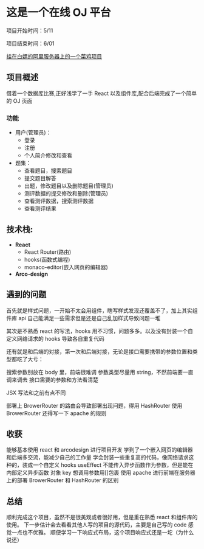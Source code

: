# 这是一个在线 OJ 平台

项目开始时间：5/11

项目结束时间：6/01

[挂在白嫖的阿里服务器上的一个菜鸡项目](http://47.108.221.20/)

## 项目概述

借着一个数据库比赛,正好浅学了一手 React 以及组件库,配合后端完成了一个简单的 OJ 页面

### 功能

- 用户(管理员)：
  - 登录
  - 注册
  - 个人简介修改和查看
- 题集：
  - 查看题目，搜索题目
  - 提交题目解答
  - 出题，修改题目以及删除题目(管理员)
  - 测评数据的提交修改和删除(管理员)
  - 查看测评数据，搜索测评数据
  - 查看测评结果

## 技术栈:

- **React**
  - React Router(路由)
  - hooks(函数式编程)
  - monaco-editor(嵌入网页的编辑器)
- **Arco-design**

## 遇到的问题

首先就是样式问题，一开始不太会用组件，瞎写样式发现还覆盖不了，加上其实组件库 api 自己能满足一些需求但是还是自己乱加样式导致问题一堆

其次是不熟悉 react 的写法，hooks 用不习惯，问题多多。以及没有封装一个自定义网络请求的 hooks 导致各自重复代码

还有就是和后端的对接，第一次和后端对接，无论是接口需要携带的参数位置和类型都吃了大亏：

搜索参数别放在 body 里，前端很难调
参数类型尽量用 string，不然前端要一直调来调去
接口需要的参数和方法看清楚

JSX 写法和之前有点不同

部署上 BrowerRouter 的路由会导致部署出现问题，得用 HashRouter
使用 BrowerRouter 还得写一下 apache 的规则

## 收获

能够基本使用 react 和 arcodesign 进行项目开发
学到了一个嵌入网页的编辑器
和后端多交流，能减少自己的工作量
学会封装一些重复高的代码，像网络请求这种的，装成一个自定义 hooks
useEffect 不能传入异步函数作为参数，但是能在内部定义异步函数
对象 key 想调用参数用[]包裹
使用 apache 进行前端在服务器上的部署
BrowerRouter 和 HashRouter 的区别

## 总结

顺利完成这个项目，虽然不是很美观或者很好用，但是重在熟悉 react 和组件库的使用。
下一步估计会去看看其他人写的项目的源代码，主要是自己写的 code 感觉一点也不优雅。
顺便学习一下响应式布局，这个项目响应式还是一坨（为什么说还）

